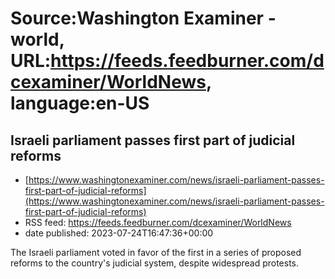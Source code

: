 # Source:Washington Examiner - world, URL:https://feeds.feedburner.com/dcexaminer/WorldNews, language:en-US

## Israeli parliament passes first part of judicial reforms
 - [https://www.washingtonexaminer.com/news/israeli-parliament-passes-first-part-of-judicial-reforms](https://www.washingtonexaminer.com/news/israeli-parliament-passes-first-part-of-judicial-reforms)
 - RSS feed: https://feeds.feedburner.com/dcexaminer/WorldNews
 - date published: 2023-07-24T16:47:36+00:00

The Israeli parliament voted in favor of the first in a series of proposed reforms to the country's judicial system, despite widespread protests.

